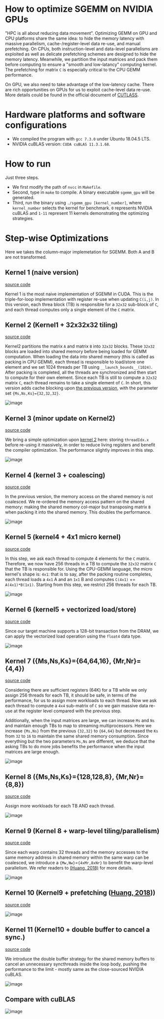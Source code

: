 # How to optimize SGEMM on NVIDIA GPUs

"HPC is all about reducing data movement". Optimizing GEMM on GPU and CPU platforms share the same idea: to hide the memory latency with massive parallelism, cache-/register-level data re-use, and manual prefetching. On CPUs, both instruction-level and data-level parallelisms are exploited as well as delicate prefetching schemes are designed to hide the memory latency. Meanwhile, we partition the input matrices and pack them before computing to ensure a "smooth and low-latancy" computing kernel. The prefetching for matrix ```C``` is especially critical to the CPU GEMM performance.

On GPU, we also need to take advantage of the low-latency cache. There are rich opportunities on GPUs for us to exploit cache-level data re-use. More details could be found in the official document of [CUTLASS](https://github.com/NVIDIA/cutlass/blob/master/media/docs/efficient_gemm.md).

# Hardware platforms and software configurations

* We compiled the program with ```gcc 7.3.0``` under Ubuntu 18.04.5 LTS.
* NVIDIA cuBLAS version: ```CUDA cuBLAS 11.3.1.68```.

# How to run
Just three steps.
* We first modify the path of ```nvcc``` in ```Makefile```.
* Second, type in ```make``` to compile. A binary executable ```sgemm_gpu``` will be generated.
* Third, run the binary using ```./sgemm_gpu [kernel_number]```, where ```kernel_number``` selects the kernel for benchmark. ```0``` represents NVIDIA cuBLAS and ```1-11``` represent 11 kernels demonstrating the optimizing strategies.

# Step-wise Optimizations

Here we takes the column-major implemetation for SGEMM. Both A and B are not transformed.

## Kernel 1 (naive version)
[source code](https://www.cs.ucr.edu/~yzhai015/GPU_GEMM/kernel1.cuh)

Kernel 1 is the most naive implementation of SGEMM in CUDA. This is the triple-for-loop implementation with register re-use when updating ```C(i,j)```. In this version, each threa block (TB) is responsible for a ```32x32``` sub-block of ```C```, and each thread computes only a single element of the ```C``` matrix.

## Kernel 2 (Kernel1 + 32x32x32 tiling)
[source code](https://www.cs.ucr.edu/~yzhai015/GPU_GEMM/kernel2.cuh)

Kernel2 partitions the matrix ```A``` and matrix ```B``` into ```32x32``` blocks. These ```32x32``` blocks are loaded into shared memory before being loaded for GEMM computation. When loading the data into shared memory (this is called as packing in CPU GEMM), each thread is responsible to load/store one element and we set 1024 threads per TB using ```__launch_bounds__(1024)```. After packing is completed, all the threads are synchronized and then start to compute for their own element. Since each TB is still to compute a ```32x32``` matrix ```C```, each thread remains to take a single element of ```C```.
In short, this version adds cache blocking upon [the previous version](https://www.cs.ucr.edu/~yzhai015/GPU_GEMM/kernel1.cuh), with the parameter set ```{Ms,Ns,Ks}={32,32,32}```.

![image](https://www.cs.ucr.edu/~yzhai015/GPU_GEMM/Kernel1.png)

## Kernel 3 (minor update on Kernel2)
[source code](https://www.cs.ucr.edu/~yzhai015/GPU_GEMM/kernel3.cuh)

We bring a simple optimization upon [kernel 2](https://www.cs.ucr.edu/~yzhai015/GPU_GEMM/kernel2.cuh) here: storing ```threadIdx.x``` before re-using it massively, in order to reduce living registers and benefit the compiler optimization. The performance slightly improves in this step.

![image](https://www.cs.ucr.edu/~yzhai015/GPU_GEMM/Kernel2.png)

## Kernel 4 (kernel 3 + coalescing)
[source code](https://www.cs.ucr.edu/~yzhai015/GPU_GEMM/kernel4.cuh)

In the previous version, the memory access on the shared memory is not coalesced. We re-ordered the memory access pattern on the shared memory: making the shared memory col-major but transposing matrix ```B``` when packing it into the shared memory. This doubles the performance.

![image](https://www.cs.ucr.edu/~yzhai015/GPU_GEMM/Kernel3.png)

## Kernel 5 (kernel4 + 4x1 micro kernel)
[source code](https://www.cs.ucr.edu/~yzhai015/GPU_GEMM/kernel5.cuh)

In this step, we ask each thread to compute 4 elements for the ```C``` matrix. Therefore, we now have 256 threads in a TB to compute the ```32x32``` matrix ```C``` that the TB is responsible for. Using the CPU-GEMM language, the micro kernel's shape is: ```4x1```: that is to say, after the packing routine completes, each thread loads a ```4x1``` A and an ```1x1``` B and computes ```C(4x1)``` += ```A(4x1)*B(1x1)```.
Starting from this step, we restrict 256 threads for each TB.

![image](https://www.cs.ucr.edu/~yzhai015/GPU_GEMM/Kernel4.png)

## Kernel 6 (kernel5 + vectorized load/store)
[source code](https://www.cs.ucr.edu/~yzhai015/GPU_GEMM/kernel6.cuh)

Since our target machine supports a 128-bit transaction from the DRAM, we can apply the vectorized load operation using the ```float4``` data type.

![image](https://www.cs.ucr.edu/~yzhai015/GPU_GEMM/Kernel5.png)

## Kernel 7 ({Ms,Ns,Ks}={64,64,16}, {Mr,Nr}={4,4})
[source code](https://www.cs.ucr.edu/~yzhai015/GPU_GEMM/kernel7.cuh)

Considering there are sufficient registers (64K) for a TB while we only assign 256 threads for each TB, it should be safe, in terms of the performance, for us to assign more workloads to each thread. Now we ask each thread to compute a ```4x4``` sub-matrix of ```C``` so we gain massive data re-use at the register level compared with the previous step.

Additionally, when the input matrices are large, we can increase ```Ms``` and ```Ns``` and maintain enough TBs to map to streaming multiprocessors. Here we increase ```{Ms,Ns}``` from the previous ```{32,32}``` to ```{64,64}``` but decreased the ```Ks``` from ```32``` to ```16``` to maintain the same shared memory consumption. Since everything but the two parameters ```Ms,Ns``` are different, we deduce that the asking TBs to do more jobs benefits the performance when the input matrices are large enough.

![image](https://www.cs.ucr.edu/~yzhai015/GPU_GEMM/Kernel6.png)

## Kernel 8 ({Ms,Ns,Ks}={128,128,8}, {Mr,Nr}={8,8})
[source code](https://www.cs.ucr.edu/~yzhai015/GPU_GEMM/kernel8.cuh)

Assign more workloads for each TB AND each thread.

![image](https://www.cs.ucr.edu/~yzhai015/GPU_GEMM/Kernel7.png)

## Kernel 9 (Kernel 8 + warp-level tiling/parallelism)
[source code](https://www.cs.ucr.edu/~yzhai015/GPU_GEMM/kernel9.cuh)

Since each warp contains 32 threads and the memory accesses to the same memory address in shared memory within the same warp can be coalesced, we introduce a ```{Mw,Nw}```=```{4xMr,8xNr}``` to benefit the warp-level parallelism. We refer readers to [(Huang, 2018)](https://arxiv.org/abs/1808.07984) for more details.

![image](https://www.cs.ucr.edu/~yzhai015/GPU_GEMM/Kernel8.png)

## Kernel 10 (Kernel9 + prefetching ([Huang, 2018](https://arxiv.org/abs/1808.07984)))
[source code](https://www.cs.ucr.edu/~yzhai015/GPU_GEMM/kernel10.cuh)

![image](https://www.cs.ucr.edu/~yzhai015/GPU_GEMM/Kernel9.png)

## Kernel 11 (Kernel10 + double buffer to cancel a sync.)
[source code](https://www.cs.ucr.edu/~yzhai015/GPU_GEMM/kernel11.cuh)

We introduce the double buffer strategy for the shared memory buffers to cancel an unnecessary syncthreads inside the loop body, pushing the performance to the limit - mostly same as the close-sourced NVIDIA cuBLAS.

![image](https://www.cs.ucr.edu/~yzhai015/GPU_GEMM/Kernel10.png)

## Compare with cuBLAS

![image](https://www.cs.ucr.edu/~yzhai015/GPU_GEMM/Kernel11.png)
